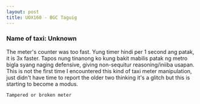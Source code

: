 ```yaml
---
layout: post
title: UOX160 - BGC Taguig
---
```


### Name of taxi: Unknown

The meter's counter was too fast. Yung timer hindi per 1 second ang patak, it is 3x faster. Tapos nung tinanong ko kung bakit mabilis patak ng metro bigla syang naging defensive, giving non-sequitur reasoning/iniiba usapan. This is not the first time I encountered this kind of taxi meter manipulation, just didn't have time to report the older two thinking it's a glitch but this is starting to become a modus.

```Tampered or broken meter```

